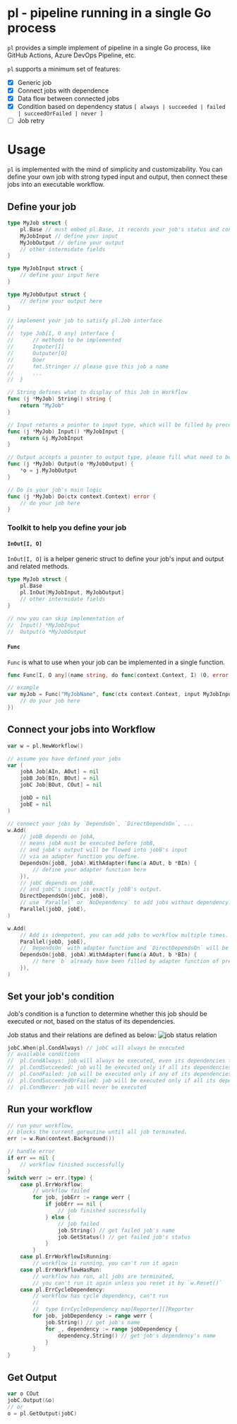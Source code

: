 # pl - pipeline running in a single Go process

`pl` provides a simple implement of pipeline in a single Go process, like GitHub Actions, Azure DevOps Pipeline, etc.

`pl` supports a minimum set of features:
- [x] Generic job
- [x] Connect jobs with dependence
- [x] Data flow between connected jobs
- [x] Condition based on dependency status `[ always | succeeded | failed | succeedOrFailed | never ]`
- [ ] Job retry

# Usage

`pl` is implemented with the mind of simplicity and customizability. You can define your own job with strong typed input and output, then connect these jobs into an executable workflow.

## Define your job

```go
type MyJob struct {
    pl.Base // must embed pl.Base, it records your job's status and condition function
    MyJobInput // define your input
    MyJobOutput // define your output
    // other intermidate fields
}

type MyJobInput struct {
    // define your input here
}

type MyJobOutput struct {
    // define your output here
}

// implement your job to satisfy pl.Job interface
//
//  type Job[I, O any] interface {
//  	// methods to be implemented
//  	Inputer[I]
//  	Outputer[O]
//  	Doer
//  	fmt.Stringer // please give this job a name
//      ...
//  }

// String defines what to display of this Job in Workflow
func (j *MyJob) String() string {
    return "MyJob"
}

// Input returns a pointer to input type, which will be filled by preceding jobs or user
func (j *MyJob) Input() *MyJobInput {
    return &j.MyJobInput
}

// Output accepts a pointer to output type, please fill what need to be outputted to it
func (j *MyJob) Output(o *MyJobOutput) {
    *o = j.MyJobOutput
}

// Do is your job's main logic
func (j *MyJob) Do(ctx context.Context) error {
    // do your job here
}
```

### Toolkit to help you define your job

#### `InOut[I, O]`

`InOut[I, O]` is a helper generic struct to define your job's input and output and related methods.

```go
type MyJob struct {
    pl.Base
    pl.InOut[MyJobInput, MyJobOutput]
    // other intermidate fields
}

// now you can skip implementation of 
//  Input() *MyJobInput
//  Output(o *MyJobOutput
```

#### `Func`

`Func` is what to use when your job can be implemented in a single function.

```go
func Func[I, O any](name string, do func(context.Context, I) (O, error)) Job[I, O]

// example
var myJob = Func("MyJobName", func(ctx context.Context, input MyJobInput) (MyJobOutput, error) {
    // do your job here
})
```

## Connect your jobs into Workflow

```go
var w = pl.NewWorkflow()

// assume you have defined your jobs
var (
    jobA Job[AIn, AOut] = nil
    jobB Job[BIn, BOut] = nil
    jobC Job[BOut, COut] = nil

    jobD = nil
    jobE = nil
)

// connect your jobs by `DependsOn`, `DirectDependsOn`, ...
w.Add(
    // jobB depends on jobA,
    // means jobA must be executed before jobB,
    // and jobA's output will be flowed into jobB's input
    // via an adapter function you define.
    DependsOn(jobB, jobA).WithAdapter(func(a AOut, b *BIn) {
        // define your adapter function here
    }),
    // jobC depends on jobB,
    // and jobC's input is exactly jobB's output.
    DirectDependsOn(jobC, jobB),
    // use `Parallel` or `NoDependency` to add jobs without dependency.
    Parallel(jobD, jobE),
)

w.Add(
    // Add is idempotent, you can add jobs to workflow multiple times.
    Parallel(jobD, jobE),
    // `DependsOn` with adapter function and `DirectDependsOn` will be executed in order, FIFO.
    DependsOn(jobB, jobA).WithAdapter(func(a AOut, b *BIn) {
        // here `b` already have been filled by adapter function of previous `DependsOn`
    }),
)
```

## Set your job's condition

Job's condition is a function to determine whether this job should be executed or not, based on the status of its dependencies.

Job status and their relations are defined as below:
![job status relation](https://github.com/xuxife/pl/assets/28257575/e7cc8265-89b9-44b9-8737-c84a884a19c0)

```go
jobC.When(pl.CondAlways) // jobC will always be executed
// available conditions
//  pl.CondAlways: job will always be executed, even its dependencies failed or canceled
//  pl.CondSucceeded: job will be executed only if all its dependencies succeeded, cancel if any of them failed or canceled.
//  pl.CondFailed: job will be executed only if any of its dependencies failed, cancel if all of them succeeded or any of them canceled
//  pl.CondSucceededOrFailed: job will be executed only if all its dependencies succeeded or failed, cancel if any of them canceled
//  pl.CondNever: job will never be executed
```

## Run your workflow

```go
// run your workflow,
// blocks the current goroutine until all job terminated.
err := w.Run(context.Background())

// handle error
if err == nil {
    // workflow finished successfully
}
switch werr := err.(type) {
    case pl.ErrWorkflow:
        // workflow failed
        for job, jobErr := range werr {
            if jobErr == nil {
                // job finished successfully
            } else {
                // job failed
                job.String() // get failed job's name
                job.GetStatus() // get failed job's status
            }
        }
    case pl.ErrWorkflowIsRunning:
        // workflow is running, you can't run it again
    case pl.ErrWorkflowHasRun:
        // workflow has run, all jobs are terminated,
        // you can't run it again unless you reset it by `w.Reset()`
    case pl.ErrCycleDependency:
        // workflow has cycle dependency, can't run
        // 
        //  type ErrCycleDependency map[Reporter][]Reporter
        for job, jobDependency := range werr {
            job.String() // get job's name
            for _, dependency := range jobDependency {
                dependency.String() // get job's dependency's name
            }
        }
}
```

## Get Output

```go
var o COut
jobC.Output(&o)
// or
o = pl.GetOutput(jobC)
```